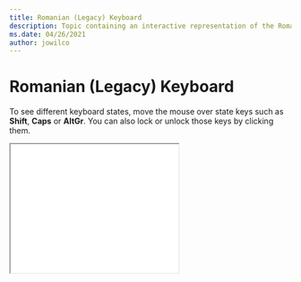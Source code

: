 ```yaml
--- 
title: Romanian (Legacy) Keyboard 
description: Topic containing an interactive representation of the Romanian (Legacy) Keyboard 
ms.date: 04/26/2021 
author: jowilco 
--- 
```

 
# Romanian (Legacy) Keyboard 
 
To see different keyboard states, move the mouse over state keys such as **Shift**, **Caps** or **AltGr**. You can also lock or unlock those keys by clicking them. 
 
<iframe src="kbdro.html" height="230"></iframe> 
